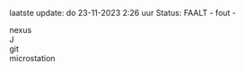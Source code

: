 laatste update: 
do 23-11-2023  2:26   uur 
Status: FAALT - fout - 
<div class="service R">nexus</div><div class="service R">J</div><div class="service R">git</div><div class="service Y">microstation</div>